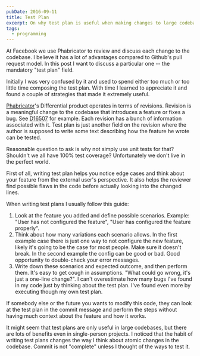 ```yaml
---
pubDate: 2016-09-11
title: Test Plan
excerpt: On why test plan is useful when making changes to large codebases.
tags:
  - programming
---
```


At Facebook we use Phabricator to review and discuss each change to the codebase. I believe it has a lot of advantages compared to Github's pull request model. In this post I want to discuss a particular one -- the mandatory "test plan" field.

Initially I was very confused by it and used to spend either too much or too little time composing the test plan. With time I learned to appreciate it and found a couple of strategies that made it extremely useful.

[Phabricator](https://www.phacility.com/phabricator/)'s Differential product operates in terms of revisions. Revision is a meaningful change to the codebase that introduces a feature or fixes a bug. See [D16507](https://secure.phabricator.com/D16507) for example. Each revision has a bunch of information associated with it. Test plan is just another field on the revision where the author is supposed to write some text describing how the feature he wrote can be tested.

Reasonable question to ask is why not simply use unit tests for that? Shouldn't we all have 100% test coverage? Unfortunately we don't live in the perfect world.

First of all, writing test plan helps you notice edge cases and think about your feature from the external user's perspective. It also helps the reviewer find possible flaws in the code before actually looking into the changed lines.

When writing test plans I usually follow this guide:

1. Look at the feature you added and define possible scenarios. Example: "User has not configured the feature", "User has configured the feature properly".
2. Think about how many variations each scenario allows. In the first example case there is just one way to not configure the new feature, likely it's going to be the case for most people. Make sure it doesn't break. In the second example the config can be good or bad. Good opportunity to double-check your error messages.
3. Write down these scenarios and expected outcome, and then perform them. It's easy to get cough in assumptions. "What could go wrong, it's just a one-line change?". I can't overestimate how many bugs I've found in my code just by thinking about the test plan. I've found even more by executing though my own test plan.

If somebody else or the future you wants to modify this code, they can look at the test plan in the commit message and perform the steps without having much context about the feature and how it works.

It might seem that test plans are only useful in large codebases, but there are lots of benefits even in single-person projects. I noticed that the habit of writing test plans changes the way I think about atomic changes in the codebase. Commit is not "complete" unless I thought of the ways to test it.
